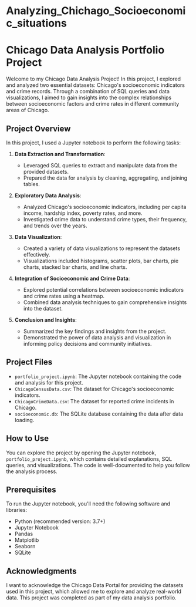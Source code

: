 # Analyzing_Chichago_Socioeconomic_situations

# Chicago Data Analysis Portfolio Project

Welcome to my Chicago Data Analysis Project! In this project, I explored and analyzed two essential datasets: Chicago's socioeconomic indicators and crime records. Through a combination of SQL queries and data visualizations, I aimed to gain insights into the complex relationships between socioeconomic factors and crime rates in different community areas of Chicago.

## Project Overview

In this project, I used a Jupyter notebook to perform the following tasks:

1. **Data Extraction and Transformation**:

   - Leveraged SQL queries to extract and manipulate data from the provided datasets.
   - Prepared the data for analysis by cleaning, aggregating, and joining tables.

2. **Exploratory Data Analysis**:

   - Analyzed Chicago's socioeconomic indicators, including per capita income, hardship index, poverty rates, and more.
   - Investigated crime data to understand crime types, their frequency, and trends over the years.

3. **Data Visualization**:

   - Created a variety of data visualizations to represent the datasets effectively.
   - Visualizations included histograms, scatter plots, bar charts, pie charts, stacked bar charts, and line charts.

4. **Integration of Socioeconomic and Crime Data**:

   - Explored potential correlations between socioeconomic indicators and crime rates using a heatmap.
   - Combined data analysis techniques to gain comprehensive insights into the dataset.

5. **Conclusion and Insights**:
   - Summarized the key findings and insights from the project.
   - Demonstrated the power of data analysis and visualization in informing policy decisions and community initiatives.

## Project Files

- `portfolio_project.ipynb`: The Jupyter notebook containing the code and analysis for this project.
- `ChicagoCensusData.csv`: The dataset for Chicago's socioeconomic indicators.
- `ChicagoCrimeData.csv`: The dataset for reported crime incidents in Chicago.
- `socioeconomic.db`: The SQLite database containing the data after data loading.

## How to Use

You can explore the project by opening the Jupyter notebook, `portfolio_project.ipynb`, which contains detailed explanations, SQL queries, and visualizations. The code is well-documented to help you follow the analysis process.

## Prerequisites

To run the Jupyter notebook, you'll need the following software and libraries:

- Python (recommended version: 3.7+)
- Jupyter Notebook
- Pandas
- Matplotlib
- Seaborn
- SQLite

## Acknowledgments

I want to acknowledge the Chicago Data Portal for providing the datasets used in this project, which allowed me to explore and analyze real-world data. This project was completed as part of my data analysis portfolio.
